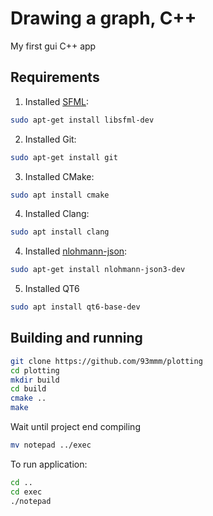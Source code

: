 # Drawing a graph, C++

My first gui C++ app

## Requirements

1. Installed [SFML](https://github.com/SFML/SFML):
```bash
sudo apt-get install libsfml-dev
```
2. Installed Git:
```bash
sudo apt-get install git
```
3. Installed CMake:
```bash
sudo apt install cmake
```
4. Installed Clang:
```bash
sudo apt install clang
```
4. Installed [nlohmann-json](https://github.com/nlohmann/json):
```bash
sudo apt-get install nlohmann-json3-dev
```
5. Installed QT6
```bash
sudo apt install qt6-base-dev
```

## Building and running

```bash
git clone https://github.com/93mmm/plotting
cd plotting
mkdir build
cd build
cmake ..
make
```
Wait until project end compiling
```bash
mv notepad ../exec
```

To run application:
```bash
cd ..
cd exec
./notepad
```
